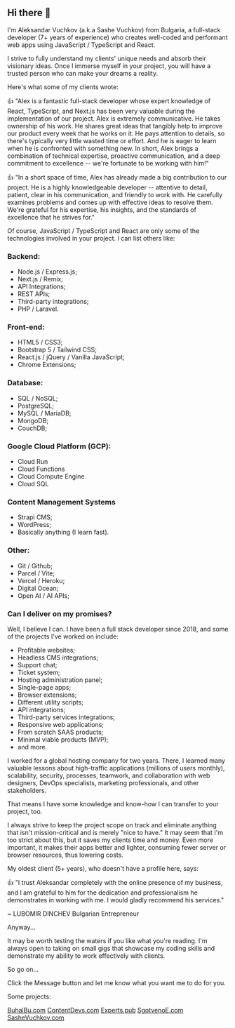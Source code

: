 ## Hi there 👋

I'm Aleksandar Vuchkov (a.k.a Sashe Vuchkov) from Bulgaria, a full-stack developer (7+ years of experience) who creates well-coded and performant web apps using JavaScript / TypeScript and React.

I strive to fully understand my clients' unique needs and absorb their visionary ideas. Once I immerse myself in your project, you will have a trusted person who can make your dreams a reality.

Here's what some of my clients wrote:

👍 "Alex is a fantastic full-stack developer whose expert knowledge of React, TypeScript, and Next.js has been very valuable during the implementation of our project. Alex is extremely communicative. He takes ownership of his work. He shares great ideas that tangibly help to improve our product every week that he works on it. He pays attention to details, so there's typically very little wasted time or effort. And he is eager to learn when he is confronted with something new. In short, Alex brings a combination of technical expertise, proactive communication, and a deep commitment to excellence -- we're fortunate to be working with him!"

👍 "In a short space of time, Alex has already made a big contribution to our project. He is a highly knowledgeable developer -- attentive to detail, patient, clear in his communication, and friendly to work with. He carefully examines problems and comes up with effective ideas to resolve them. We're grateful for his expertise, his insights, and the standards of excellence that he strives for."

Of course, JavaScript / TypeScript and React are only some of the technologies involved in your project. I can list others like:

### Backend:

* Node.js / Express.js;
* Next.js / Remix;
* API Integrations;
* REST APIs;
* Third-party integrations;
* PHP / Laravel.

### Front-end:

* HTML5 / CSS3;
* Bootstrap 5 / Tailwind CSS;
* React.js / jQuery / Vanilla JavaScript;
* Chrome Extensions;

### Database:

* SQL / NoSQL;
* PostgreSQL;
* MySQL / MariaDB;
* MongoDB;
* CouchDB;

### Google Cloud Platform (GCP):

* Cloud Run
* Cloud Functions
* Cloud Compute Engine
* Cloud SQL

### Content Management Systems

* Strapi CMS;
* WordPress;
* Basically anything (I learn fast).

### Other:

* Git / Github;
* Parcel / Vite;
* Vercel / Heroku;
* Digital Ocean;
* Open AI / AI APIs;

### Can I deliver on my promises?

Well, I believe I can. I have been a full stack developer since 2018, and some of the projects I've worked on include:

* Profitable websites;
* Headless CMS integrations;
* Support chat;
* Ticket system;
* Hosting administration panel;
* Single-page apps;
* Browser extensions;
* Different utility scripts;
* API integrations;
* Third-party services integrations;
* Responsive web applications;
* From scratch SAAS products;
* Minimal viable products (MVP);
* and more.

I worked for a global hosting company for two years. There, I learned many valuable lessons about high-traffic applications (millions of users monthly), scalability, security, processes, teamwork, and collaboration with web designers, DevOps specialists, marketing professionals, and other stakeholders.

That means I have some knowledge and know-how I can transfer to your project, too.

I always strive to keep the project scope on track and eliminate anything that isn't mission-critical and is merely "nice to have." It may seem that I'm too strict about this, but it saves my clients time and money. Even more important, it makes their apps better and lighter, consuming fewer server or browser resources, thus lowering costs.

My oldest client (5+ years), who doesn't have a profile here, says:

👍 "I trust Aleksandar completely with the online presence of my business, and I am grateful to him for the dedication and professionalism he demonstrates in working with me. I would gladly recommend his services."

~ LUBOMIR DINCHEV
Bulgarian Entrepreneur

Anyway...

It may be worth testing the waters if you like what you're reading. I'm always open to taking on small gigs that showcase my coding skills and demonstrate my ability to work effectively with clients.

So go on...

Click the Message button and let me know what you want me to do for you.


Some projects:

[BuhalBu.com](https://buhalbu.com)
[ContentDevs.com](https://contentdevs.com)
[Experts.pub](https://experts.pub)
[SgotvenoE.com](https://sgotvenoe.com)
[SasheVuchkov.com](https://sashevuchkov.com)
